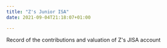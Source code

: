 ```yaml
---
title: "Z's Junior ISA"
date: 2021-09-04T21:18:07+01:00

---
```


Record of the contributions and valuation of Z's JISA account